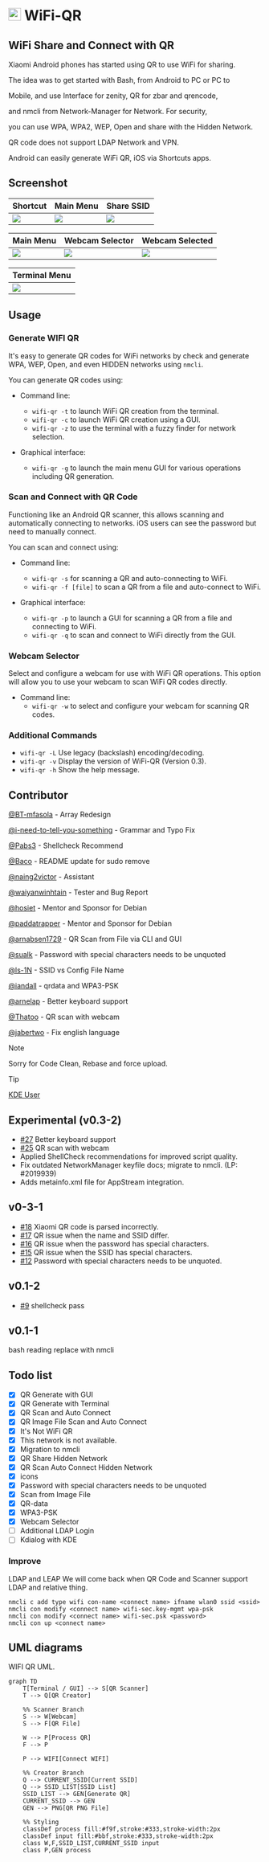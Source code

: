 
# <img src="wifi-qr.svg" width="25" alt="WiFi-QR Logo"> WiFi-QR 

## WiFi Share and Connect with QR

 Xiaomi Android phones has started using QR to use WiFi for sharing.
 
 The idea was to get started with Bash, from Android to PC or PC to
 
 Mobile, and use Interface for zenity, QR for zbar and qrencode,
 
 and nmcli from Network-Manager for Network. For security,
 
 you can use WPA, WPA2, WEP, Open and share with the Hidden Network.
 
 QR code does not support LDAP Network and VPN.
 
 Android can easily generate WiFi QR, iOS via Shortcuts apps.



## Screenshot


| Shortcut | Main Menu | Share SSID |
|----------|-----------|------------|
| ![](screenshots/01_shortcut.png) | ![](screenshots/02_main_menu.png) | ![](screenshots/03_share_ssid.png) |

| Main Menu | Webcam Selector | Webcam Selected |
|-----------|---------------|-----------------|
| ![](screenshots/main.png) | ![](screenshots/webcam_selector.png) | ![](screenshots/webcam_selected.png) |

| Terminal Menu |
|-----------------|
| ![](screenshots/terminal_menu.png) |


## Usage

### Generate WIFI QR

It's easy to generate QR codes for WiFi networks by check and generate WPA, WEP, Open, and even HIDDEN networks using `nmcli`.

You can generate QR codes using:

-   Command line:
    
    -   `wifi-qr -t` to launch WiFi QR creation from the terminal.
    -   `wifi-qr -c` to launch WiFi QR creation using a GUI.
    -   `wifi-qr -z` to use the terminal with a fuzzy finder for network selection.
-   Graphical interface:
    
    -   `wifi-qr -g` to launch the main menu GUI for various operations including QR generation.

### Scan and Connect with QR Code

Functioning like an Android QR scanner, this allows scanning and automatically connecting to networks. iOS users can see the password but need to manually connect.

You can scan and connect using:

-   Command line:
    
    -   `wifi-qr -s` for scanning a QR and auto-connecting to WiFi.
    -   `wifi-qr -f [file]` to scan a QR from a file and auto-connect to WiFi.
-   Graphical interface:
    
    -   `wifi-qr -p` to launch a GUI for scanning a QR from a file and connecting to WiFi.
    -   `wifi-qr -q` to scan and connect to WiFi directly from the GUI.

### Webcam Selector

Select and configure a webcam for use with WiFi QR operations. This option will allow you to use your webcam to scan WiFi QR codes directly.

-   Command line:
    -   `wifi-qr -w` to select and configure your webcam for scanning QR codes.

### Additional Commands

-   `wifi-qr -L` Use legacy (backslash) encoding/decoding.
-   `wifi-qr -v` Display the version of WiFi-QR (Version 0.3).
-   `wifi-qr -h` Show the help message.


## Contributor

[@BT-mfasola](https://github.com/BT-mfasola "Matt") - Array Redesign

[@i-need-to-tell-you-something](https://github.com/i-need-to-tell-you-something "i-need-to-tell-you-something") - Grammar and Typo Fix

[@Pabs3](https://github.com/Pabs3 "Paul Wise") - Shellcheck Recommend

[@Baco](https://github.com/Baco "Dionisio E Alonso") - README update for sudo remove

[@naing2victor](https://github.com/naing2victor "Naing Naing Htun") - Assistant

[@waiyanwinhtain](https://github.com/waiyanwinhtain "wai yan win htain") - Tester and Bug Report

[@hosiet](https://github.com/hosiet "Boyuan Yang") - Mentor and Sponsor for Debian

[@paddatrapper](https://github.com/paddatrapper "Kyle Robbertze") - Mentor and Sponsor for Debian

[@arnabsen1729](https://github.com/arnabsen1729 "Arnab Sen") - QR Scan from File via CLI and GUI

[@sualk](https://github.com/sualk "sualk") - Password with special characters needs to be unquoted

[@ls-1N](https://github.com/ls-1N "ls-1N") - SSID vs Config File Name

[@iandall](https://github.com/iandall "Ian Dall") - qrdata and WPA3-PSK

[@arnelap](https://github.com/arnelap "Arne Lap") - Better keyboard support

[@Thatoo](https://github.com/Thatoo) - QR scan with webcam

[@jabertwo](https://github.com/jabertwo) - Fix english language


> [!NOTE]
> Sorry for Code Clean, Rebase and force upload.

> [!TIP]
> [KDE User](./README.KDE.md)

## Experimental (v0.3-2)

- [#27](/../../issues/27) Better keyboard support
- [#25](/../../issues/25) QR scan with webcam
- Applied ShellCheck recommendations for improved script quality.
- Fix outdated NetworkManager keyfile docs; migrate to nmcli. (LP: #2019939)
- Adds metainfo.xml file for AppStream integration.

## v0-3-1 
  
- [#18](/../../issues/18) Xiaomi QR code is parsed incorrectly.
- [#17](/../../issues/17) QR issue when the name and SSID differ.
- [#16](/../../issues/16) QR issue when the password has special characters.
- [#15](/../../issues/15) QR issue when the SSID has special characters.
- [#12](/../../issues/12) Password with special characters needs to be unquoted.
  
## v0.1-2 
- [#9](/../../issues/9) shellcheck pass


## v0.1-1 
bash reading replace with nmcli

## Todo list
- [x] QR Generate with GUI
- [x] QR Generate with Terminal 
- [x] QR Scan and Auto Connect
- [x] QR Image File Scan and Auto Connect
- [x] It's Not WiFi QR
- [x] This network is not available. 
- [x] Migration to nmcli
- [x] QR Share Hidden Network
- [x] QR Scan Auto Connect Hidden Network
- [x] icons
- [x] Password with special characters needs to be unquoted
- [x] Scan from Image File
- [x] QR-data
- [x] WPA3-PSK
- [x] Webcam Selector
- [ ] Additional LDAP Login
- [ ] Kdialog with KDE

###  Improve
  LDAP and LEAP
  We will come back when QR Code and Scanner support LDAP and relative thing.
 

```
nmcli c add type wifi con-name <connect name> ifname wlan0 ssid <ssid>
nmcli con modify <connect name> wifi-sec.key-mgmt wpa-psk
nmcli con modify <connect name> wifi-sec.psk <password> 
nmcli con up <connect name>
```

## UML diagrams

WIFI QR UML.

```mermaid
graph TD
    T[Terminal / GUI] --> S[QR Scanner]
    T --> Q[QR Creator]
    
    %% Scanner Branch
    S --> W[Webcam]
    S --> F[QR File]
    
    W --> P[Process QR]
    F --> P
   
    P --> WIFI[Connect WIFI]
    
    %% Creator Branch
    Q --> CURRENT_SSID[Current SSID]
    Q --> SSID_LIST[SSID List]
    SSID_LIST --> GEN[Generate QR]
    CURRENT_SSID --> GEN
    GEN --> PNG[QR PNG File]
    
    %% Styling
    classDef process fill:#f9f,stroke:#333,stroke-width:2px
    classDef input fill:#bbf,stroke:#333,stroke-width:2px
    class W,F,SSID_LIST,CURRENT_SSID input
    class P,GEN process
```



